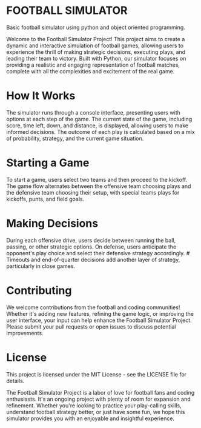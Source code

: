 # FOOTBALL SIMULATOR
Basic football simulator using python and object oriented programming.

Welcome to the Football Simulator Project! 
This project aims to create a dynamic and interactive simulation of football games, allowing users to experience the thrill of making strategic decisions, executing plays, and leading their team to victory. 
Built with Python, our simulator focuses on providing a realistic and engaging representation of football matches, complete with all the complexities and excitement of the real game.

# How It Works
The simulator runs through a console interface, presenting users with options at each step of the game. 
The current state of the game, including score, time left, down, and distance, is displayed, allowing users to make informed decisions. 
The outcome of each play is calculated based on a mix of probability, strategy, and the current game situation.

# Starting a Game
To start a game, users select two teams and then proceed to the kickoff. 
The game flow alternates between the offensive team choosing plays and the defensive team choosing their setup, with special teams plays for kickoffs, punts, and field goals.

# Making Decisions
During each offensive drive, users decide between running the ball, passing, or other strategic options. 
On defense, users anticipate the opponent's play choice and select their defensive strategy accordingly. *#*
Timeouts and end-of-quarter decisions add another layer of strategy, particularly in close games.

# Contributing
We welcome contributions from the football and coding communities! Whether it's adding new features, refining the game logic, or improving the user interface, your input can help enhance the Football Simulator Project. Please submit your pull requests or open issues to discuss potential improvements.

# License
This project is licensed under the MIT License - see the LICENSE file for details.

The Football Simulator Project is a labor of love for football fans and coding enthusiasts. 
It's an ongoing project with plenty of room for expansion and refinement. 
Whether you're looking to practice your play-calling skills, understand football strategy better, or just have some fun, we hope this simulator provides you with an enjoyable and insightful experience.

